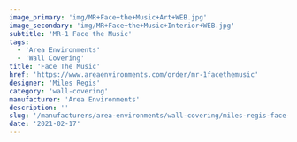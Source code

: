 ```yaml
---
image_primary: 'img/MR+Face+the+Music+Art+WEB.jpg'
image_secondary: 'img/MR+Face+the+Music+Interior+WEB.jpg'
subtitle: 'MR-1 Face the Music'
tags:
  - 'Area Environments'
  - 'Wall Covering'
title: 'Face The Music'
href: 'https://www.areaenvironments.com/order/mr-1facethemusic'
designer: 'Miles Regis'
category: 'wall-covering'
manufacturer: 'Area Environments'
description: ''
slug: '/manufacturers/area-environments/wall-covering/miles-regis-face-the-music'
date: '2021-02-17'
---
```

